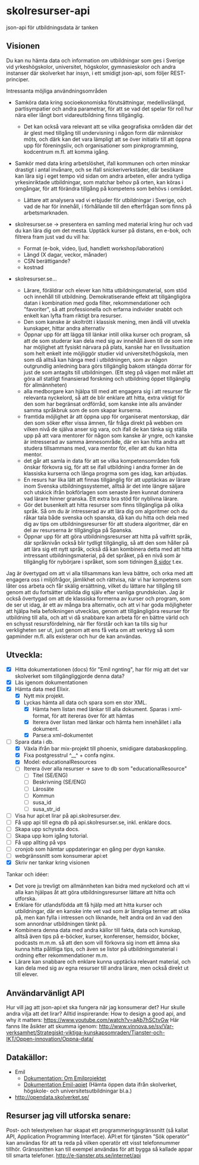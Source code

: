 # skolresurser-api
json-api för utbildningsdata är tanken

## Visionen
Du kan nu hämta data och information om utbildningar som ges i Sverige vid yrkeshögskolor, universitet, högskolor, gymnasieskolor och andra instanser där skolverket har insyn, i ett smidigt json-api, som följer REST-principer.

Intressanta möjliga användningsområden

* Samköra data kring socioekonomiska förutsättningar, medellivslängd, partisympatier och andra parametrar, för att se vad det spelar för roll hur nära eller långt bort vidareutbildning finns tillgänglig.
  * Det kan också vara relevant att se vilka geografiska områden där det är glest med tillgång till undervisning i någon form där människor möts, och därk kan det vara lämpligt att se över initiativ till att öppna upp för föreningsliv, och organisationer som pinkprogramming, kodcentrum m.fl. att komma igång.
* Samkör med data kring arbetslöshet, ifall kommunen och orten minskar drastigt i antal invånare, och se ifall snickeriverkstäder, där besökare kan lära sig i eget tempo vid sidan om andra arbeten, eller andra tydliga yrkesinriktade utbildningar, som matchar behov på orten, kan köras i omgångar, för att förändra tillgång på kompetens som behövs i området.
  * Lättare att analysera vad vi erbjuder för utbildningar i Sverige, och vad de har för innehåll, i förhållande till den efterfrågan som finns på arbetsmarknaden.

* skolresurser.se -> presentera en samling med material kring hur och vad du kan lära dig om det mesta. Upptäck kurser på distans, en e-bok, och filtrera fram just vad du vill ha:
  * Format (e-bok, video, ljud, handlett workshop/laboration)
  * Längd (X dagar, veckor, månader)
  * CSN berättigande?
  * kostnad

* skolresurser.se...
  * Lärare, föräldrar och elever kan hitta utbildningsmaterial, som stöd och innehåll till utbildning. Demokratiserande effekt att tillgängligöra datan i kombination med goda filter, rekommendationer och "favoriter", så att professionella och erfarna individer snabbt och enkelt kan lyfta fram riktigt bra resurser.
  * Den som kanske är skoltrött i klassisk mening, men ändå vill utvekla kunskaper, hittar andra alternativ
  * Öppnar upp för att lägga till länkar intill olika kurser och program, så att de som studerar kan dela med sig av innehåll även till de som inte har möjlighet att fysiskt närvara på plats, kanske har en livssituation som helt enkelt inte möjliggör studier vid universitet/högskola, men som då alltså kan hänga med i utbildningen, som av någon outgrundlig anledning bara görs tillgänglig bakom stängda dörrar för just de som antagits till utbildningen. (Ett steg på vägen mot målet att göra all statligt finansierad forskning och utbildning öppet tillgänglig för allmännheten)
  * alla medborgare kan hjälpa till med att engagera sig i att resurser får relevanta nyckelord, så att de blir enklare att hitta, extra viktigt för den som har begränsat ordförråd, som kanske inte alls använder samma språkbruk som de som skapar kurserna.
  * framtida möjlighet är att öppna upp för organiserat mentorskap, där den som söker efter vissa ämnen, får fråga direkt på webben om vilken nivå de själva anser sig vara, och ifall de kan tänka sig ställa upp på att vara mentorer för någon som kanske är yngre, och kanske är intresserad av samma ämnesområde, där en kan hitta andra att studera tillsammans med, vara mentor för, eller att du kan hitta mentor.
  * det går att samla in data för att se vilka kompetensområden folk önskar förkovra sig, för att se ifall utbildning i andra former än de klassiska kurserna och långa progrma som ges idag, kan arbjudas.
  * En resurs har lika lätt att finnas tillgänglig för att upptäckas av lärare inom Svenska utbildningssystemet, alltså är det inte längre säljare och utskick ifrån bokförlagen som senaste åren kunnat dominera vad lärare hinner granska. Ett extra bra stöd för nyblivna lärare.
  * Gör det busenkelt att hitta resurser som finns tillgängliga på olika språk. Så om du är intresserad av att lära dig om algoritmer och du råkar tala både svenska och spanska, då kan du hitta och dela med dig av tips om utbildningsresurser för att studera algoritmer, där en del av resurserna är tillgängliga på Spanska.
  * Öppnar upp för att göra utbildningsresurser att hitta på valfritt språk, där språknivån också blir tydligt tillgänglig, så att den som håller på att lära sig ett nytt språk, också då kan kombinera detta med att hitta intressant utbildningsmaterial, på det språket, på en nivå som är tillgänglig för nybörjare i språket, som som tidningen [8 sidor](http://8sidor.se/om-8-sidor/) t.ex.

Jag är övertygad om att vi alla tillsammans kan leva bättre, och orka med att engagera oss i miljöfrågor, jämlikhet och rättvisa, när vi har kompetens som låter oss arbeta och får skälig ersättning, vilket du lättare har tillgång till genom att du fortsätter utbilda dig själv efter vanliga grundskolan.
Jag är också övertygad om att de klassiska formerna av kurser och program, som de ser ut idag, är ett av många bra alternativ, och att vi har goda möjligheter att hjälpa hela befolkningen utvecklas, genom att tillgängligöra resurser för utbildning till alla, och att vi då snabbare kan arbeta för en bättre värld och en schysst resursfördelning, när fler förstår och kan ta tills sig hur verkligheten ser ut, just genom att ens få veta om att verktyg så som gapminder m.fl. alls existerar och hur de kan användas.

## Utveckla:

* [x] Hitta dokumentationen (docs) för "Emil ngnting", har för mig att det var skolverket som tillgängliggjorde denna data?
* [x] Läs igenom dokumentationen
* [x] Hämta data med Elixir.
  * [x] Nytt mix projekt.
  * [x] Lyckas hämta all data och spara som en stor XML.
    * [x] Hämta hem listan med länkar till alla dokument. Sparas i xml-format, för att itereras över för att hämtas
    * [x] Iterera över listan med länkar och hämta hem innehållet i alla dokument.
    * [x] Parse:a xml-dokumentet
* [ ] Spara data i db.
  * [x] Växla ifrån bar mix-projekt till phoenix, smidigare databaskoppling.
  * [x] Fixa postgresstrul ^__^ + confa nginx.
  * [x] Model: educationalResources
  * [ ] Iterera över alla resurser -> save to db som "educationalResource"
    * [ ] Titel (SE/ENG)
    * [ ] Beskrivning (SE/ENG)
    * [ ] Lärosäte
    * [ ] Kommun
    * [ ] susa_id
    * [ ] susa_str_id
* [ ] Visa hur api:et lirar på api.skolresurser.dev.
* [ ] Få upp api till egna db på api.skolresurser.se, inkl. enklare docs.
* [ ] Skapa upp schyssta docs.
* [ ] Skapa upp kom igång tutorial.
* [ ] Få upp allting på vps
* [ ] cronjob som hämtar uppdateringar en gång per dygn kanske.
* [ ] webgränssnitt som konsumerar api:et
* [x] Skriv ner tankar kring visionen

Tankar och idéer:
- Det vore ju trevligt om allmännheten kan bidra med nyckelord och att vi alla kan hjälpas åt att göra utbildningsresurser lättare att hitta och utforska.
- Enklare för utlandsfödda att få hjälp med att hitta kurser och utbildningar, där en kanske inte vet vad som är lämpliga termer att söka på, men kan fylla i intressen och liknande, helt andra ord än vad den som annordnar utbildningen tänkt på.
- Kombinera denna data med andra källor till fakta, data och kunskap, alltså även tips på e-böcker, kurser, konferenser, hemsidor, böcker, podcasts m.m.m. så att den som vill förkovra sig inom ett ämna ska kunna hitta pålitliga tips, och även se listor på utbildningsmaterial i ordning efter rekommendationer m.m.
- Lärare kan snabbare och enklare kunna upptäcka relevant material, och kan dela med sig av egna resurser till andra lärare, men också direkt ut till elever.


## Användarvänligt API
Hur vill jag att json-api:et ska fungera när jag konsumerar det? 
Hur skulle andra vilja att det lirar?
Alltid inspirerande: How to design a good api, and why it matters:
https://www.youtube.com/watch?v=aAb7hSCtvGw
Här fanns lite åsikter att skumma igenom:
http://www.vinnova.se/sv/Var-verksamhet/Strategiskt-viktiga-kunskapsomraden/Tjanster-och-IKT/Oppen-innovation/Oppna-data/

## Datakällor:
* Emil
  * [Dokumentation: Om Emilprojektet](http://www.sis.se/emil)
  * [Dokumentation Emil-apiet](http://www.sis.se/PageFiles/11322/H%c3%a4mta%20EMIL%202.0-information%20fr%c3%a5n%20SUSA-navet.pdf) (Hämta öppen data ifrån skolverket, högskole- och universitetsutbildningar bl.a.)
* http://opendata.skolverket.se/



## Resurser jag vill utforska senare:
Post- och telestyrelsen har skapat ett programmeringsgränssnitt (så kallat API, Application Programming Interface). API:et för tjänsten ”Sök operatör” kan användas för att ta reda på vilken operatör ett visst telefonnummer tillhör. Gränssnitten kan till exempel användas för att bygga så kallade appar till smarta telefoner. http://e-tjanster.pts.se/internet/api
